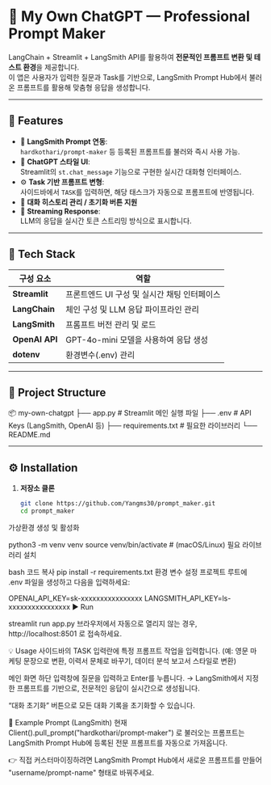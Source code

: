 # 🧠 My Own ChatGPT — Professional Prompt Maker

LangChain + Streamlit + LangSmith API를 활용하여 **전문적인 프롬프트 변환 및 테스트 환경**을 제공합니다.  
이 앱은 사용자가 입력한 질문과 Task를 기반으로, LangSmith Prompt Hub에서 불러온 프롬프트를 활용해 맞춤형 응답을 생성합니다.

---

## 🚀 Features

- 🧩 **LangSmith Prompt 연동**:  
  `hardkothari/prompt-maker` 등 등록된 프롬프트를 불러와 즉시 사용 가능.
- 💬 **ChatGPT 스타일 UI**:  
  Streamlit의 `st.chat_message` 기능으로 구현한 실시간 대화형 인터페이스.
- ⚙️ **Task 기반 프롬프트 변형**:  
  사이드바에서 `TASK`를 입력하면, 해당 태스크가 자동으로 프롬프트에 반영됩니다.
- 🔁 **대화 히스토리 관리 / 초기화 버튼 지원**
- 🧵 **Streaming Response**:  
  LLM의 응답을 실시간 토큰 스트리밍 방식으로 표시합니다.

---

## 🧰 Tech Stack

| 구성 요소 | 역할 |
|------------|------|
| **Streamlit** | 프론트엔드 UI 구성 및 실시간 채팅 인터페이스 |
| **LangChain** | 체인 구성 및 LLM 응답 파이프라인 관리 |
| **LangSmith** | 프롬프트 버전 관리 및 로드 |
| **OpenAI API** | GPT-4o-mini 모델을 사용하여 응답 생성 |
| **dotenv** | 환경변수(.env) 관리 |

---

## 📂 Project Structure

📦 my-own-chatgpt
├── app.py # Streamlit 메인 실행 파일
├── .env # API Keys (LangSmith, OpenAI 등)
├── requirements.txt # 필요한 라이브러리
└── README.md

---

## ⚙️ Installation

1. **저장소 클론**
   ```bash
   git clone https://github.com/Yangms30/prompt_maker.git
   cd prompt_maker
가상환경 생성 및 활성화

python3 -m venv venv
source venv/bin/activate   # (macOS/Linux)
필요 라이브러리 설치

bash
코드 복사
pip install -r requirements.txt
환경 변수 설정
프로젝트 루트에 .env 파일을 생성하고 다음을 입력하세요:


OPENAI_API_KEY=sk-xxxxxxxxxxxxxxxx
LANGSMITH_API_KEY=ls-xxxxxxxxxxxxxxxx
▶️ Run

streamlit run app.py
브라우저에서 자동으로 열리지 않는 경우,
http://localhost:8501 로 접속하세요.

💡 Usage
사이드바의 TASK 입력란에 특정 프롬프트 작업을 입력합니다.
(예: 영문 마케팅 문장으로 변환, 이력서 문체로 바꾸기, 데이터 분석 보고서 스타일로 변환)

메인 화면 하단 입력창에 질문을 입력하고 Enter를 누릅니다.
→ LangSmith에서 지정한 프롬프트를 기반으로, 전문적인 응답이 실시간으로 생성됩니다.

“대화 초기화” 버튼으로 모든 대화 기록을 초기화할 수 있습니다.



🧩 Example Prompt (LangSmith)
현재 Client().pull_prompt("hardkothari/prompt-maker") 로 불러오는 프롬프트는
LangSmith Prompt Hub에 등록된 전문 프롬프트를 자동으로 가져옵니다.

👉 직접 커스터마이징하려면 LangSmith Prompt Hub에서
새로운 프롬프트를 만들어 "username/prompt-name" 형태로 바꿔주세요.


